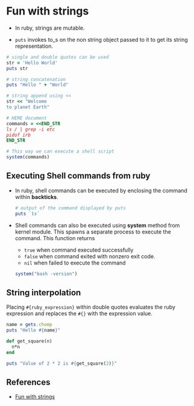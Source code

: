 # Fun with strings

* In ruby, strings are mutable.

* `puts` invokes to_s on the non string object passed to it to get its string representation.

~~~ruby
# single and double quotes can be used
str = 'Hello World'
puts str

# string concatenation
puts "Hello " + "World"

# string append using <<
str << "Welcome
to planet Earth"

# HERE document
commands = <<END_STR
ls / | grep -i etc
pidof irb
END_STR

# This way we can execute a shell script
system(commands)
~~~

## Executing Shell commands from ruby

* In ruby, shell commands can be executed by enclosing the command within **backticks**.

  ~~~Ruby
  # output of the command displayed by puts
  puts `ls`
  ~~~

* Shell commands can also be executed using **system** method from kernel module. This spawns a separate process to execute the command. This function returns

  * `true` when command executed successfully
  * `false` when command exited with nonzero exit code.
  * `nil` when failed to execute the command

  ~~~Ruby
  system("bash -version")
  ~~~

## String interpolation

Placing `#{ruby_expression}` within double quotes evaluates the ruby expression and replaces the `#{}` with the expression value.

~~~ruby
name = gets.chomp
puts "Hello #{name}"

def get_square(n)
  n*n
end

puts "Value of 2 * 2 is #{get_square(2)}"
~~~

## References

* [Fun with strings](http://rubylearning.com/satishtalim/fun_with_strings.html)

